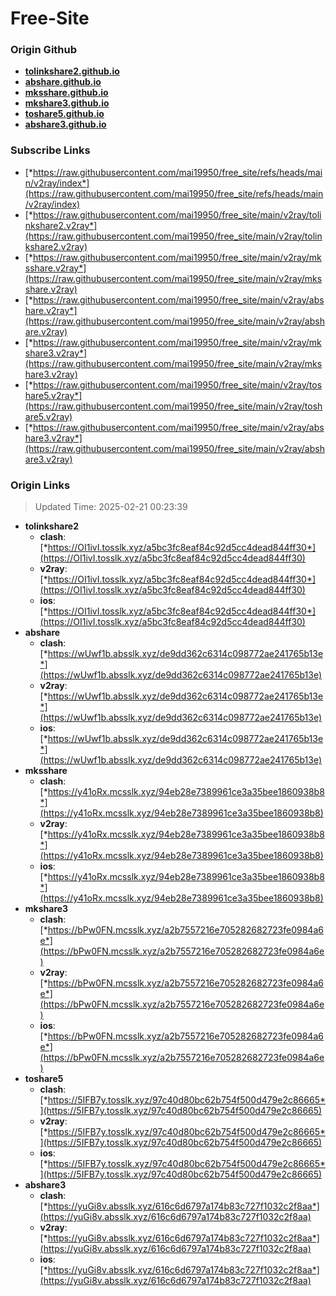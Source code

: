 # Free-Site

### Origin Github

- [**tolinkshare2.github.io**](https://github.com/tolinkshare2/tolinkshare2.github.io)
- [**abshare.github.io**](https://github.com/abshare/abshare.github.io)
- [**mksshare.github.io**](https://github.com/mksshare/mksshare.github.io)
- [**mkshare3.github.io**](https://github.com/mkshare3/mkshare3.github.io)
- [**toshare5.github.io**](https://github.com/toshare5/toshare5.github.io)
- [**abshare3.github.io**](https://github.com/abshare3/abshare3.github.io)

### Subscribe Links

- [*https://raw.githubusercontent.com/mai19950/free_site/refs/heads/main/v2ray/index*](https://raw.githubusercontent.com/mai19950/free_site/refs/heads/main/v2ray/index)
- [*https://raw.githubusercontent.com/mai19950/free_site/main/v2ray/tolinkshare2.v2ray*](https://raw.githubusercontent.com/mai19950/free_site/main/v2ray/tolinkshare2.v2ray)
- [*https://raw.githubusercontent.com/mai19950/free_site/main/v2ray/mksshare.v2ray*](https://raw.githubusercontent.com/mai19950/free_site/main/v2ray/mksshare.v2ray)
- [*https://raw.githubusercontent.com/mai19950/free_site/main/v2ray/abshare.v2ray*](https://raw.githubusercontent.com/mai19950/free_site/main/v2ray/abshare.v2ray)
- [*https://raw.githubusercontent.com/mai19950/free_site/main/v2ray/mkshare3.v2ray*](https://raw.githubusercontent.com/mai19950/free_site/main/v2ray/mkshare3.v2ray)
- [*https://raw.githubusercontent.com/mai19950/free_site/main/v2ray/toshare5.v2ray*](https://raw.githubusercontent.com/mai19950/free_site/main/v2ray/toshare5.v2ray)
- [*https://raw.githubusercontent.com/mai19950/free_site/main/v2ray/abshare3.v2ray*](https://raw.githubusercontent.com/mai19950/free_site/main/v2ray/abshare3.v2ray)

### Origin Links

> Updated Time: 2025-02-21 00:23:39

- **tolinkshare2**
  - **clash**: [*https://OI1ivI.tosslk.xyz/a5bc3fc8eaf84c92d5cc4dead844ff30*](https://OI1ivI.tosslk.xyz/a5bc3fc8eaf84c92d5cc4dead844ff30)
  - **v2ray**: [*https://OI1ivI.tosslk.xyz/a5bc3fc8eaf84c92d5cc4dead844ff30*](https://OI1ivI.tosslk.xyz/a5bc3fc8eaf84c92d5cc4dead844ff30)
  - **ios**: [*https://OI1ivI.tosslk.xyz/a5bc3fc8eaf84c92d5cc4dead844ff30*](https://OI1ivI.tosslk.xyz/a5bc3fc8eaf84c92d5cc4dead844ff30)
- **abshare**
  - **clash**: [*https://wUwf1b.absslk.xyz/de9dd362c6314c098772ae241765b13e*](https://wUwf1b.absslk.xyz/de9dd362c6314c098772ae241765b13e)
  - **v2ray**: [*https://wUwf1b.absslk.xyz/de9dd362c6314c098772ae241765b13e*](https://wUwf1b.absslk.xyz/de9dd362c6314c098772ae241765b13e)
  - **ios**: [*https://wUwf1b.absslk.xyz/de9dd362c6314c098772ae241765b13e*](https://wUwf1b.absslk.xyz/de9dd362c6314c098772ae241765b13e)
- **mksshare**
  - **clash**: [*https://y41oRx.mcsslk.xyz/94eb28e7389961ce3a35bee1860938b8*](https://y41oRx.mcsslk.xyz/94eb28e7389961ce3a35bee1860938b8)
  - **v2ray**: [*https://y41oRx.mcsslk.xyz/94eb28e7389961ce3a35bee1860938b8*](https://y41oRx.mcsslk.xyz/94eb28e7389961ce3a35bee1860938b8)
  - **ios**: [*https://y41oRx.mcsslk.xyz/94eb28e7389961ce3a35bee1860938b8*](https://y41oRx.mcsslk.xyz/94eb28e7389961ce3a35bee1860938b8)
- **mkshare3**
  - **clash**: [*https://bPw0FN.mcsslk.xyz/a2b7557216e705282682723fe0984a6e*](https://bPw0FN.mcsslk.xyz/a2b7557216e705282682723fe0984a6e)
  - **v2ray**: [*https://bPw0FN.mcsslk.xyz/a2b7557216e705282682723fe0984a6e*](https://bPw0FN.mcsslk.xyz/a2b7557216e705282682723fe0984a6e)
  - **ios**: [*https://bPw0FN.mcsslk.xyz/a2b7557216e705282682723fe0984a6e*](https://bPw0FN.mcsslk.xyz/a2b7557216e705282682723fe0984a6e)
- **toshare5**
  - **clash**: [*https://5IFB7y.tosslk.xyz/97c40d80bc62b754f500d479e2c86665*](https://5IFB7y.tosslk.xyz/97c40d80bc62b754f500d479e2c86665)
  - **v2ray**: [*https://5IFB7y.tosslk.xyz/97c40d80bc62b754f500d479e2c86665*](https://5IFB7y.tosslk.xyz/97c40d80bc62b754f500d479e2c86665)
  - **ios**: [*https://5IFB7y.tosslk.xyz/97c40d80bc62b754f500d479e2c86665*](https://5IFB7y.tosslk.xyz/97c40d80bc62b754f500d479e2c86665)
- **abshare3**
  - **clash**: [*https://yuGi8v.absslk.xyz/616c6d6797a174b83c727f1032c2f8aa*](https://yuGi8v.absslk.xyz/616c6d6797a174b83c727f1032c2f8aa)
  - **v2ray**: [*https://yuGi8v.absslk.xyz/616c6d6797a174b83c727f1032c2f8aa*](https://yuGi8v.absslk.xyz/616c6d6797a174b83c727f1032c2f8aa)
  - **ios**: [*https://yuGi8v.absslk.xyz/616c6d6797a174b83c727f1032c2f8aa*](https://yuGi8v.absslk.xyz/616c6d6797a174b83c727f1032c2f8aa)
